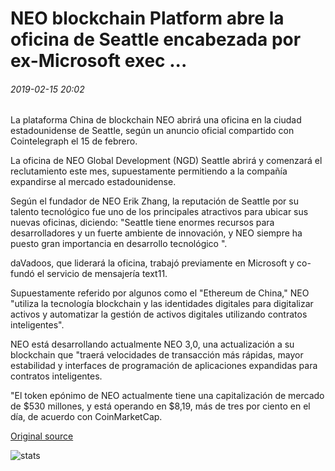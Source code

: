 # NEO blockchain Platform abre la oficina de Seattle encabezada por ex-Microsoft exec ...

###### 2019-02-15 20:02

La plataforma China de blockchain NEO abrirá una oficina en la ciudad estadounidense de Seattle, según un anuncio oficial compartido con Cointelegraph el 15 de febrero.

La oficina de NEO Global Development (NGD) Seattle abrirá y comenzará el reclutamiento este mes, supuestamente permitiendo a la compañía expandirse al mercado estadounidense.

Según el fundador de NEO Erik Zhang, la reputación de Seattle por su talento tecnológico fue uno de los principales atractivos para ubicar sus nuevas oficinas, diciendo: "Seattle tiene enormes recursos para desarrolladores y un fuerte ambiente de innovación, y NEO siempre ha puesto gran importancia en desarrollo tecnológico ".

daVadoos, que liderará la oficina, trabajó previamente en Microsoft y co-fundó el servicio de mensajería text11.

Supuestamente referido por algunos como el "Ethereum de China," NEO "utiliza la tecnología blockchain y las identidades digitales para digitalizar activos y automatizar la gestión de activos digitales utilizando contratos inteligentes".

NEO está desarrollando actualmente NEO 3,0, una actualización a su blockchain que "traerá velocidades de transacción más rápidas, mayor estabilidad y interfaces de programación de aplicaciones expandidas para contratos inteligentes.

"El token epónimo de NEO actualmente tiene una capitalización de mercado de $530 millones, y está operando en $8,19, más de tres por ciento en el día, de acuerdo con CoinMarketCap.

[Original source](https://cointelegraph.com/news/neo-blockchain-platform-opens-seattle-office-headed-by-ex-microsoft-exec)

![stats](https://c.statcounter.com/11760860/0/a89fa40b/1/ "stats")